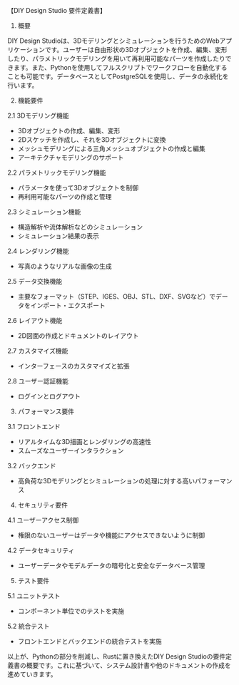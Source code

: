 【DIY Design Studio 要件定義書】

1. 概要

DIY Design Studioは、3Dモデリングとシミュレーションを行うためのWebアプリケーションです。ユーザーは自由形状の3Dオブジェクトを作成、編集、変形したり、パラメトリックモデリングを用いて再利用可能なパーツを作成したりできます。また、Pythonを使用してフルスクリプトでワークフローを自動化することも可能です。データベースとしてPostgreSQLを使用し、データの永続化を行います。

2. 機能要件

2.1 3Dモデリング機能
- 3Dオブジェクトの作成、編集、変形
- 2Dスケッチを作成し、それを3Dオブジェクトに変換
- メッシュモデリングによる三角メッシュオブジェクトの作成と編集
- アーキテクチャモデリングのサポート

2.2 パラメトリックモデリング機能
- パラメータを使って3Dオブジェクトを制御
- 再利用可能なパーツの作成と管理

2.3 シミュレーション機能
- 構造解析や流体解析などのシミュレーション
- シミュレーション結果の表示

2.4 レンダリング機能
- 写真のようなリアルな画像の生成

2.5 データ交換機能
- 主要なフォーマット（STEP、IGES、OBJ、STL、DXF、SVGなど）でデータをインポート・エクスポート

2.6 レイアウト機能
- 2D図面の作成とドキュメントのレイアウト

2.7 カスタマイズ機能
- インターフェースのカスタマイズと拡張

2.8 ユーザー認証機能
- ログインとログアウト

3. パフォーマンス要件

3.1 フロントエンド
- リアルタイムな3D描画とレンダリングの高速性
- スムーズなユーザーインタラクション

3.2 バックエンド
- 高負荷な3Dモデリングとシミュレーションの処理に対する高いパフォーマンス

4. セキュリティ要件

4.1 ユーザーアクセス制御
- 権限のないユーザーはデータや機能にアクセスできないように制御

4.2 データセキュリティ
- ユーザーデータやモデルデータの暗号化と安全なデータベース管理

5. テスト要件

5.1 ユニットテスト
- コンポーネント単位でのテストを実施

5.2 統合テスト
- フロントエンドとバックエンドの統合テストを実施

以上が、Pythonの部分を削減し、Rustに置き換えたDIY Design Studioの要件定義書の概要です。これに基づいて、システム設計書や他のドキュメントの作成を進めていきます。
